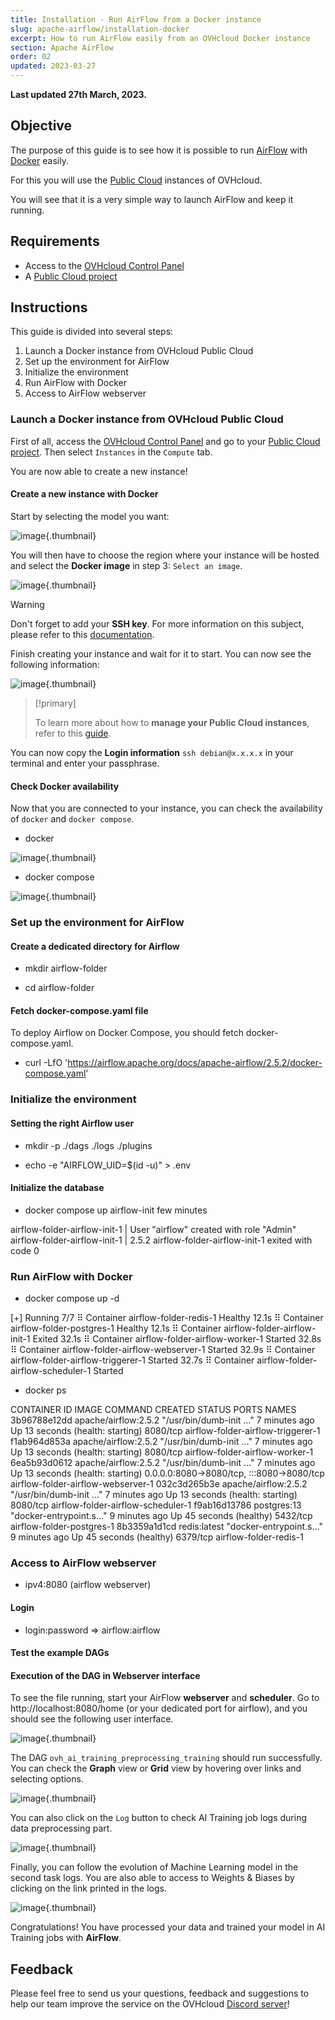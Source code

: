 ```yaml
---
title: Installation - Run AirFlow from a Docker instance
slug: apache-airflow/installation-docker
excerpt: How to run AirFlow easily from an OVHcloud Docker instance
section: Apache AirFlow
order: 02
updated: 2023-03-27
---
```


**Last updated 27th March, 2023.**

## Objective

The purpose of this guide is to see how it is possible to run [AirFlow](https://airflow.apache.org/) with [Docker](https://www.docker.com/) easily.

For this you will use the [Public Cloud](https://www.ovhcloud.com/fr/public-cloud/) instances of OVHcloud.

You will see that it is a very simple way to launch AirFlow and keep it running.

## Requirements

- Access to the [OVHcloud Control Panel](https://www.ovh.com/auth/?action=gotomanager&from=https://www.ovh.co.uk/&ovhSubsidiary=GB)
- A [Public Cloud project](https://www.ovhcloud.com/en-gb/public-cloud/)

## Instructions

This guide is divided into several steps:
1. Launch a Docker instance from OVHcloud Public Cloud
2. Set up the environment for AirFlow
3. Initialize the environment
4. Run AirFlow with Docker
5. Access to AirFlow webserver

### Launch a Docker instance from OVHcloud Public Cloud

First of all, access the [OVHcloud Control Panel](https://www.ovh.com/auth/?action=gotomanager&from=https://www.ovh.co.uk/&ovhSubsidiary=GB) and go to your [Public Cloud project](https://www.ovhcloud.com/en-gb/public-cloud/). Then select `Instances` in the `Compute` tab.

You are now able to create a new instance!

#### Create a new instance with Docker

Start by selecting the model you want:

![image](images/create-docker-instance.png){.thumbnail}

You will then have to choose the region where your instance will be hosted and select the **Docker image** in step 3: `Select an image`.

![image](images/select-docker-image.png){.thumbnail}

> [!warning]
>
> Don't forget to add your **SSH key**. For more information on this subject, please refer to this [documentation](https://docs.ovh.com/gb/en/public-cloud/public-cloud-first-steps/).
>

Finish creating your instance and wait for it to start. You can now see the following information:

![image](images/overview-docker-instance.png){.thumbnail}

> [!primary]
>
> To learn more about how to **manage your Public Cloud instances**, refer to this [guide](https://docs.ovh.com/gb/en/public-cloud/get-started-with-a-public-cloud-instance/).
>

You can now copy the **Login information** `ssh debian@x.x.x.x` in your terminal and enter your passphrase.

#### Check Docker availability

Now that you are connected to your instance, you can check the availability of `docker` and `docker compose`.

- docker

![image](images/connexion-docker-instance.png){.thumbnail}

- docker compose

![image](images/check-docker-compose.png){.thumbnail}

### Set up the environment for AirFlow

#### Create a dedicated directory for Airflow

- mkdir airflow-folder

- cd airflow-folder

#### Fetch docker-compose.yaml file

To deploy Airflow on Docker Compose, you should fetch docker-compose.yaml.

- curl -LfO 'https://airflow.apache.org/docs/apache-airflow/2.5.2/docker-compose.yaml'


### Initialize the environment

#### Setting the right Airflow user

- mkdir -p ./dags ./logs ./plugins

- echo -e "AIRFLOW_UID=$(id -u)" > .env

#### Initialize the database

- docker compose up airflow-init
few minutes

airflow-folder-airflow-init-1  | User "airflow" created with role "Admin"
airflow-folder-airflow-init-1  | 2.5.2
airflow-folder-airflow-init-1 exited with code 0

### Run AirFlow with Docker

- docker compose up -d

[+] Running 7/7
 ⠿ Container airflow-folder-redis-1              Healthy                                                                                                                                            12.1s
 ⠿ Container airflow-folder-postgres-1           Healthy                                                                                                                                            12.1s
 ⠿ Container airflow-folder-airflow-init-1       Exited                                                                                                                                             32.1s
 ⠿ Container airflow-folder-airflow-worker-1     Started                                                                                                                                            32.8s
 ⠿ Container airflow-folder-airflow-webserver-1  Started                                                                                                                                            32.9s
 ⠿ Container airflow-folder-airflow-triggerer-1  Started                                                                                                                                            32.7s
 ⠿ Container airflow-folder-airflow-scheduler-1  Started  


- docker ps

CONTAINER ID   IMAGE                  COMMAND                  CREATED         STATUS                             PORTS                                       NAMES
3b96788e12dd   apache/airflow:2.5.2   "/usr/bin/dumb-init …"   7 minutes ago   Up 13 seconds (health: starting)   8080/tcp                                    airflow-folder-airflow-triggerer-1
f1ab964d853a   apache/airflow:2.5.2   "/usr/bin/dumb-init …"   7 minutes ago   Up 13 seconds (health: starting)   8080/tcp                                    airflow-folder-airflow-worker-1
6ea5b93d0612   apache/airflow:2.5.2   "/usr/bin/dumb-init …"   7 minutes ago   Up 13 seconds (health: starting)   0.0.0.0:8080->8080/tcp, :::8080->8080/tcp   airflow-folder-airflow-webserver-1
032c3d265b3e   apache/airflow:2.5.2   "/usr/bin/dumb-init …"   7 minutes ago   Up 13 seconds (health: starting)   8080/tcp                                    airflow-folder-airflow-scheduler-1
f9ab16d13786   postgres:13            "docker-entrypoint.s…"   9 minutes ago   Up 45 seconds (healthy)            5432/tcp                                    airflow-folder-postgres-1
8b3359a1d1cd   redis:latest           "docker-entrypoint.s…"   9 minutes ago   Up 45 seconds (healthy)            6379/tcp                                    airflow-folder-redis-1

### Access to AirFlow webserver

- ipv4:8080 (airflow webserver)

#### Login

- login:password => airflow:airflow

#### Test the example DAGs











#### Execution of the DAG in Webserver interface

To see the file running, start your AirFlow **webserver** and **scheduler**. Go to http://localhost:8080/home (or your dedicated port for airflow), and you should see the following user interface.

![image](images/airflow-overview-webserver.png){.thumbnail}

The DAG `ovh_ai_training_preprocessing_training` should run successfully. You can check the **Graph** view or **Grid** view by hovering over links and selecting options.

![image](images/airflow-graph-dag.png){.thumbnail}

You can also click on the `Log` button to check AI Training job logs during data preprocessing part.

![image](images/airflow-task-preprocessing-logs.png){.thumbnail}

Finally, you can follow the evolution of Machine Learning model in the second task logs. You are also able to access to Weights & Biases by clicking on the link printed in the logs.

![image](images/airflow-task-training-logs.png){.thumbnail}

Congratulations! You have processed your data and trained your model in AI Training jobs with **AirFlow**.

## Feedback

Please feel free to send us your questions, feedback and suggestions to help our team improve the service on the OVHcloud [Discord server](https://discord.com/invite/KbrKSEettv)!
